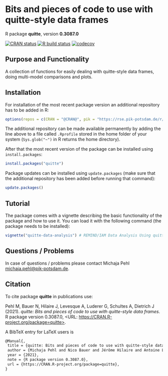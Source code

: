 # Bits and pieces of code to use with quitte-style data frames

R package **quitte**, version **0.3087.0**

[![CRAN status](https://www.r-pkg.org/badges/version/quitte)](https://cran.r-project.org/package=quitte)   [![R build status](https://pik.github.com/giannou/quitte/workflows/check/badge.svg)](https://pik.github.com/giannou/quitte/actions) [![codecov](https://codecov.io/gh/giannou/quitte/branch/master/graph/badge.svg)](https://codecov.io/gh/giannou/quitte)

## Purpose and Functionality

A collection of functions for easily dealing with
    quitte-style data frames, doing multi-model comparisons and plots.


## Installation

For installation of the most recent package version an additional repository has to be added in R:

```r
options(repos = c(CRAN = "@CRAN@", pik = "https://rse.pik-potsdam.de/r/packages"))
```
The additional repository can be made available permanently by adding the line above to a file called `.Rprofile` stored in the home folder of your system (`Sys.glob("~")` in R returns the home directory).

After that the most recent version of the package can be installed using `install.packages`:

```r 
install.packages("quitte")
```

Package updates can be installed using `update.packages` (make sure that the additional repository has been added before running that command):

```r 
update.packages()
```

## Tutorial

The package comes with a vignette describing the basic functionality of the package and how to use it. You can load it with the following command (the package needs to be installed):

```r
vignette("quitte-data-analysis") # REMIND/IAM Data Analysis Using quitte
```

## Questions / Problems

In case of questions / problems please contact Michaja Pehl <michaja.pehl@pik-potsdam.de>.

## Citation

To cite package **quitte** in publications use:

Pehl M, Bauer N, Hilaire J, Levesque A, Luderer G, Schultes A, Dietrich J (2021). _quitte:
Bits and pieces of code to use with quitte-style data frames_. R package version 0.3087.0,
<URL: https://CRAN.R-project.org/package=quitte>.

A BibTeX entry for LaTeX users is

 ```latex
@Manual{,
  title = {quitte: Bits and pieces of code to use with quitte-style data frames},
  author = {Michaja Pehl and Nico Bauer and Jérôme Hilaire and Antoine Levesque and Gunnar Luderer and Anselm Schultes and Jan Philipp Dietrich},
  year = {2021},
  note = {R package version 0.3087.0},
  url = {https://CRAN.R-project.org/package=quitte},
}
```

